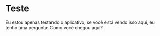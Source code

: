 # Teste
Eu estou apenas testando o aplicativo, se você está vendo isso aqui, eu tenho uma pergunta: Como você chegou aqui?

